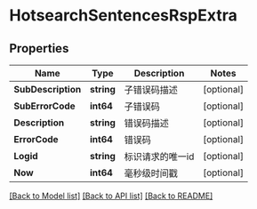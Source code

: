 # HotsearchSentencesRspExtra

## Properties

Name | Type | Description | Notes
------------ | ------------- | ------------- | -------------
**SubDescription** | **string** | 子错误码描述 | [optional] 
**SubErrorCode** | **int64** | 子错误码 | [optional] 
**Description** | **string** | 错误码描述 | [optional] 
**ErrorCode** | **int64** | 错误码 | [optional] 
**Logid** | **string** | 标识请求的唯一id | [optional] 
**Now** | **int64** | 毫秒级时间戳 | [optional] 

[[Back to Model list]](../README.md#documentation-for-models) [[Back to API list]](../README.md#documentation-for-api-endpoints) [[Back to README]](../README.md)


